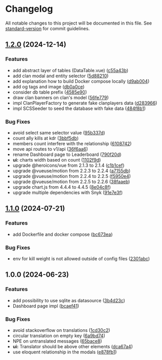 # Changelog

All notable changes to this project will be documented in this file. See [standard-version](https://github.com/conventional-changelog/standard-version) for commit guidelines.

## [1.2.0](https://github.com/Tomut0/SimpleClansStats/compare/v1.1.0...v1.2.0) (2024-12-14)


### Features

* add abstract layer of tables (DataTable.vue) ([c55a43b](https://github.com/Tomut0/SimpleClansStats/commit/c55a43bbeba7217d6d6a23c34a0d4b1d66043f14))
* add clan modal and entity selector ([5d88210](https://github.com/Tomut0/SimpleClansStats/commit/5d88210fc77017e0fd438c8f8fe78dbecd637ceb))
* add explanation how to build Docker compose locally ([d9ab004](https://github.com/Tomut0/SimpleClansStats/commit/d9ab0047e9dff674cd9f12c8f33520a3be1c4948))
* add og tags and image ([db0a0ce](https://github.com/Tomut0/SimpleClansStats/commit/db0a0ce2c7ceb219ca0d6da0215ae4a30135ea08))
* consider db table prefix ([4585e90](https://github.com/Tomut0/SimpleClansStats/commit/4585e904ef2fa3ce376d2343e6ebc95e34c6b66d))
* draw clan banners on clan's model ([56fe779](https://github.com/Tomut0/SimpleClansStats/commit/56fe7798e1e9495599e3e0eb00440c681603c070))
* impl ClanPlayerFactory to generate fake clanplayers data ([d283966](https://github.com/Tomut0/SimpleClansStats/commit/d2839663047789c5d3a5a1118cc9222ff7a1896f))
* impl SCSSeeder to seed the database with fake data ([484f8b1](https://github.com/Tomut0/SimpleClansStats/commit/484f8b129f2bd9808c61b816f1afe4a5bb63bbc8))


### Bug Fixes

* avoid select same selector value ([95b337d](https://github.com/Tomut0/SimpleClansStats/commit/95b337d395fef0e69a96278d7739b32c3f1aa79d))
* count ally kills at kdr ([3bbf5db](https://github.com/Tomut0/SimpleClansStats/commit/3bbf5dbea566b7dfb429c9785d4e5445c6715851))
* members count interfere with the relationship ([6108742](https://github.com/Tomut0/SimpleClansStats/commit/6108742f0b6a521e228f842ffe4767f8fe1f97b2))
* move api routes to v1/api ([36f6aa6](https://github.com/Tomut0/SimpleClansStats/commit/36f6aa68bfe253d2993fae02067d229485ee1659))
* rename Dashboard page to Leaderboard ([790f20d](https://github.com/Tomut0/SimpleClansStats/commit/790f20d0b9b56ce1f1a9b9f98dc58228afbf449d))
* **ui:** charts width based on count ([1102f9d](https://github.com/Tomut0/SimpleClansStats/commit/1102f9d1b1073fcefedcd8276a1d3f3f95057be2))
* upgrade @heroicons/vue from 2.1.3 to 2.1.4 ([c1b1cef](https://github.com/Tomut0/SimpleClansStats/commit/c1b1ceff3fb7bb1864e1b7024acda001cf0baf22))
* upgrade @vueuse/motion from 2.2.3 to 2.2.4 ([a7155db](https://github.com/Tomut0/SimpleClansStats/commit/a7155db14d8b20d5a77c870cf5d52d637e3d559f))
* upgrade @vueuse/motion from 2.2.4 to 2.2.5 ([f5950e4](https://github.com/Tomut0/SimpleClansStats/commit/f5950e43de300fd090d726993d94e893f47796cc))
* upgrade @vueuse/motion from 2.2.5 to 2.2.6 ([38faaeb](https://github.com/Tomut0/SimpleClansStats/commit/38faaebb510af5634f8517d091c32ae2a5e19373))
* upgrade chart.js from 4.4.4 to 4.4.5 ([8e04c8f](https://github.com/Tomut0/SimpleClansStats/commit/8e04c8f0792d3f30b8d971c98761e68882eb5da1))
* upgrade multiple dependencies with Snyk ([91e7e3f](https://github.com/Tomut0/SimpleClansStats/commit/91e7e3fb4418506befa712a11692b391dcf00351))

## [1.1.0](https://github.com/Tomut0/SimpleClansStats/compare/v1.0.0...v1.1.0) (2024-07-21)


### Features

* add Dockerfile and docker compose ([bc673ea](https://github.com/Tomut0/SimpleClansStats/commit/bc673ea05e028b9d23100ed1832d87f8550a67cd))


### Bug Fixes

* env for kill weight is not allowed outside of config files ([2301abc](https://github.com/Tomut0/SimpleClansStats/commit/2301abc3258b54610e1ac9c6bdc462181315ec99))

## 1.0.0 (2024-06-23)


### Features

* add possibility to use sqlite as datasource ([3b4d23c](https://github.com/Tomut0/SimpleClansStats/commit/3b4d23ccccff84ae4a0737defb056a7b320f9e38))
* Dashboard page impl ([bcaef41](https://github.com/Tomut0/SimpleClansStats/commit/bcaef412be088d767719bc69ddf6d0e32e192a54))


### Bug Fixes

* avoid stackoverflow on translations ([1cd30c2](https://github.com/Tomut0/SimpleClansStats/commit/1cd30c2acde1b7697ee5a862449ccb489cce7b90))
* circular translation on empty key ([6a9bd74](https://github.com/Tomut0/SimpleClansStats/commit/6a9bd74f53ac35ce1085985298a009df52475e83))
* NPE on untranslated messages ([65bace8](https://github.com/Tomut0/SimpleClansStats/commit/65bace86504d22ce59dfe7bf6300ddcf97491428))
* **ui:** Translator should be above other elements ([dca67a4](https://github.com/Tomut0/SimpleClansStats/commit/dca67a440b378cda9bae7bb610effb52b52750a4))
* use eloquent relationship in the modals ([e878fb1](https://github.com/Tomut0/SimpleClansStats/commit/e878fb16f70756a0d9153023c6808f84cb33d0f9))
